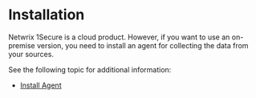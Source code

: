 # Installation

Netwrix 1Secure is a cloud product. However, if you want to use an on-premise version, you need to
install an agent for collecting the data from your sources.

See the following topic for additional information:
- [Install Agent](/docs/1secure/install/installagent.md)